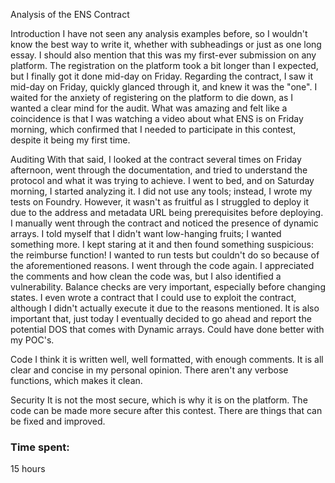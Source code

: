 Analysis of the ENS Contract

Introduction
I have not seen any analysis examples before, so I wouldn't know the best way to write it, whether with subheadings or just as one long essay. I should also mention that this was my first-ever submission on any platform. The registration on the platform took a bit longer than I expected, but I finally got it done mid-day on Friday. Regarding the contract, I saw it mid-day on Friday, quickly glanced through it, and knew it was the "one". I waited for the anxiety of registering on the platform to die down, as I wanted a clear mind for the audit. What was amazing and felt like a coincidence is that I was watching a video about what ENS is on Friday morning, which confirmed that I needed to participate in this contest, despite it being my first time.

Auditing
With that said, I looked at the contract several times on Friday afternoon, went through the documentation, and tried to understand the protocol and what it was trying to achieve. I went to bed, and on Saturday morning, I started analyzing it. I did not use any tools; instead, I wrote my tests on Foundry. However, it wasn't as fruitful as I struggled to deploy it due to the address and metadata URL being prerequisites before deploying. I manually went through the contract and noticed the presence of dynamic arrays. I told myself that I didn't want low-hanging fruits; I wanted something more. I kept staring at it and then found something suspicious: the reimburse function! I wanted to run tests but couldn't do so because of the aforementioned reasons. I went through the code again. I appreciated the comments and how clean the code was, but I also identified a vulnerability. Balance checks are very important, especially before changing states. I even wrote a contract that I could use to exploit the contract, although I didn't actually execute it due to the reasons mentioned. It is also important that, just today I eventually decided to go ahead and report the potential DOS that comes with Dynamic arrays. Could have done better with my POC's. 

Code
I think it is written well, well formatted, with enough comments. It is all clear and concise in my personal opinion. There aren't any verbose functions, which makes it clean.

Security
It is not the most secure, which is why it is on the platform. The code can be made more secure after this contest. There are things that can be fixed and improved.

### Time spent:
15 hours